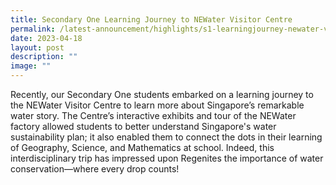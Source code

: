 ```yaml
---
title: Secondary One Learning Journey to NEWater Visitor Centre
permalink: /latest-announcement/highlights/s1-learningjourney-newater-visitor-centre/
date: 2023-04-18
layout: post
description: ""
image: ""
---
```

Recently, our Secondary One students embarked on a learning journey to the NEWater Visitor Centre to learn more about Singapore’s remarkable water story. The Centre’s interactive exhibits and tour of the NEWater factory allowed students to better understand Singapore's water sustainability plan; it also enabled them to connect the dots in their learning of Geography, Science, and Mathematics at school. Indeed, this interdisciplinary trip has impressed upon Regenites the importance of water conservation—where every drop counts!

